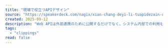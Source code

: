 ```yaml
---
title: "現場で役立つAPIデザイン"
source: "https://speakerdeck.com/nagix/xian-chang-deyi-li-tuapidezain-d1b9e936-f4c8-4871-b201-8602af352f19"
created: 2025-09-12
description: "Web APIは外部連携のために公開するだけでなく、システム内部での利用も一般的になっており、重要性はますます高まっています。しかし、APIデザインについての知見はまだ広く浸透していません。書籍やオンライン情報はいろいろありますが、本セッションではその中から重要な要素をピックアップし、実際の著名なサービ…"
tags:
  - "clippings"
read: false
---
```


